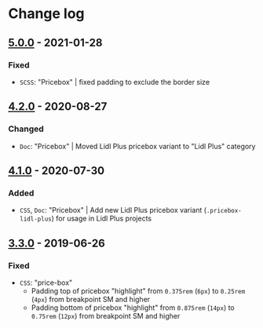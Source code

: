 # Change log

## [5.0.0](https://github.com/cake-hub/lidl-web-bootstrap_theme/tree/v5.0.0) - 2021-01-28

### Fixed

* `SCSS`: "Pricebox" | fixed padding to exclude the border size


## [4.2.0](https://github.com/cake-hub/web-css_framework/tree/v4.2.0) - 2020-08-27

### Changed

* `Doc`: "Pricebox" | Moved Lidl Plus pricebox variant to "Lidl Plus" category


## [4.1.0](https://github.com/cake-hub/web-css_framework/tree/v4.1.0) - 2020-07-30

### Added

* `CSS`, `Doc`: "Pricebox" | Add new Lidl Plus pricebox variant (`.pricebox-lidl-plus`) for usage in Lidl Plus projects


## [3.3.0](https://www.secrz.de/bitbucket/projects/CAKE/repos/phoenix/browse?at=refs%2Ftags%2Fv3.3.0) - 2019-06-26

### Fixed

* `CSS`: "price-box"
  * Padding top of pricebox "highlight" from `0.375rem` (`6px`) to `0.25rem` (`4px`) from breakpoint SM and higher
  * Padding bottom of pricebox "highlight" from `0.875rem` (`14px`) to `0.75rem` (`12px`) from breakpoint SM and higher
